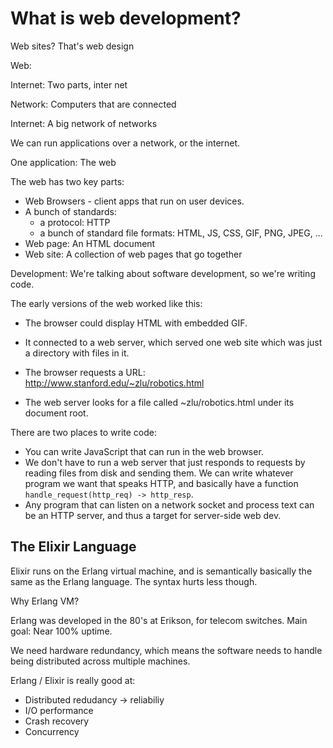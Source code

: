 # What is web development?

Web sites? That's web design

Web: 

Internet: Two parts, inter net

Network: Computers that are connected

Internet: A big network of networks

We can run applications over a network, or the internet.

One application: The web

The web has two key parts:

- Web Browsers - client apps that run on user devices.
- A bunch of standards:
  - a protocol: HTTP
  - a bunch of standard file formats: HTML, JS, CSS, GIF, PNG,
    JPEG, ...
- Web page: An HTML document
- Web site: A collection of web pages that go together


Development: We're talking about software development, so we're 
writing code.

The early versions of the web worked like this:

- The browser could display HTML with embedded GIF.
- It connected to a web server, which served one web site
  which was just a directory with files in it.

- The browser requests a URL: http://www.stanford.edu/~zlu/robotics.html
- The web server looks for a file called ~zlu/robotics.html under its
  document root. 

There are two places to write code:

- You can write JavaScript that can run in the web browser.
- We don't have to run a web server that just responds to requests
  by reading files from disk and sending them. We can write whatever
  program we want that speaks HTTP, and basically have a
  function `handle_request(http_req) -> http_resp`.
- Any program that can listen on a network socket and process
  text can be an HTTP server, and thus a target for server-side
  web dev.

## The Elixir Language

Elixir runs on the Erlang virtual machine, and is semantically
basically the same as the Erlang language. The syntax hurts less
though.

Why Erlang VM?

Erlang was developed in the 80's at Erikson, for telecom switches.
Main goal: Near 100% uptime.

We need hardware redundancy, which means the software needs to handle
being distributed across multiple machines.

Erlang / Elixir is really good at:

- Distributed redudancy -> reliabiliy
- I/O performance
- Crash recovery
- Concurrency



